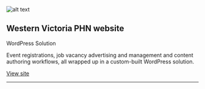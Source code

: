 ![alt text](/img/projects/westvicphn.png "Logo Title Text 1")

## Western Victoria PHN website

WordPress Solution


Event registrations, job vacancy advertising and management and content authoring workflows, all wrapped up in a custom-built WordPress solution.

[View site](#)

----------